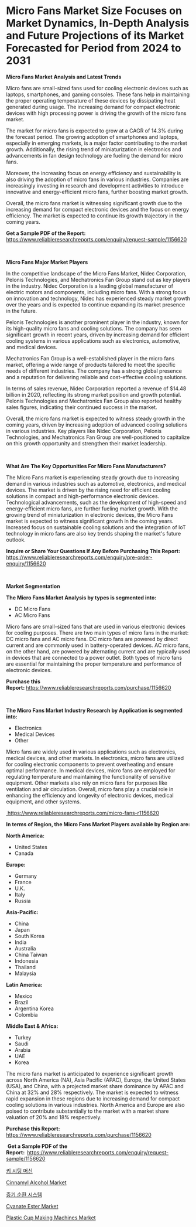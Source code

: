 <p><h1>Micro Fans Market Size Focuses on Market Dynamics, In-Depth Analysis and Future Projections of its Market Forecasted for Period from 2024 to 2031</h1></p><p><strong>Micro Fans Market Analysis and Latest Trends</strong></p>
<p><p>Micro fans are small-sized fans used for cooling electronic devices such as laptops, smartphones, and gaming consoles. These fans help in maintaining the proper operating temperature of these devices by dissipating heat generated during usage. The increasing demand for compact electronic devices with high processing power is driving the growth of the micro fans market.</p><p>The market for micro fans is expected to grow at a CAGR of 14.3% during the forecast period. The growing adoption of smartphones and laptops, especially in emerging markets, is a major factor contributing to the market growth. Additionally, the rising trend of miniaturization in electronics and advancements in fan design technology are fueling the demand for micro fans.</p><p>Moreover, the increasing focus on energy efficiency and sustainability is also driving the adoption of micro fans in various industries. Companies are increasingly investing in research and development activities to introduce innovative and energy-efficient micro fans, further boosting market growth.</p><p>Overall, the micro fans market is witnessing significant growth due to the increasing demand for compact electronic devices and the focus on energy efficiency. The market is expected to continue its growth trajectory in the coming years.</p></p>
<p><strong>Get a Sample PDF of the Report:&nbsp;</strong> <a href="https://www.reliableresearchreports.com/enquiry/request-sample/1156620">https://www.reliableresearchreports.com/enquiry/request-sample/1156620</a></p>
<p>&nbsp;</p>
<p><strong>Micro Fans Major Market Players</strong></p>
<p><p>In the competitive landscape of the Micro Fans Market, Nidec Corporation, Pelonis Technologies, and Mechatronics Fan Group stand out as key players in the industry. Nidec Corporation is a leading global manufacturer of electric motors and components, including micro fans. With a strong focus on innovation and technology, Nidec has experienced steady market growth over the years and is expected to continue expanding its market presence in the future.</p><p>Pelonis Technologies is another prominent player in the industry, known for its high-quality micro fans and cooling solutions. The company has seen significant growth in recent years, driven by increasing demand for efficient cooling systems in various applications such as electronics, automotive, and medical devices.</p><p>Mechatronics Fan Group is a well-established player in the micro fans market, offering a wide range of products tailored to meet the specific needs of different industries. The company has a strong global presence and a reputation for delivering reliable and cost-effective cooling solutions.</p><p>In terms of sales revenue, Nidec Corporation reported a revenue of $14.48 billion in 2020, reflecting its strong market position and growth potential. Pelonis Technologies and Mechatronics Fan Group also reported healthy sales figures, indicating their continued success in the market.</p><p>Overall, the micro fans market is expected to witness steady growth in the coming years, driven by increasing adoption of advanced cooling solutions in various industries. Key players like Nidec Corporation, Pelonis Technologies, and Mechatronics Fan Group are well-positioned to capitalize on this growth opportunity and strengthen their market leadership.</p></p>
<p>&nbsp;</p>
<p><strong>What Are The Key Opportunities For Micro Fans Manufacturers?</strong></p>
<p><p>The Micro Fans market is experiencing steady growth due to increasing demand in various industries such as automotive, electronics, and medical devices. The market is driven by the rising need for efficient cooling solutions in compact and high-performance electronic devices. Technological advancements, such as the development of high-speed and energy-efficient micro fans, are further fueling market growth. With the growing trend of miniaturization in electronic devices, the Micro Fans market is expected to witness significant growth in the coming years. Increased focus on sustainable cooling solutions and the integration of IoT technology in micro fans are also key trends shaping the market's future outlook.</p></p>
<p><strong>Inquire or Share Your Questions If Any Before Purchasing This Report:</strong> <a href="https://www.reliableresearchreports.com/enquiry/pre-order-enquiry/1156620">https://www.reliableresearchreports.com/enquiry/pre-order-enquiry/1156620</a></p>
<p>&nbsp;</p>
<p><strong>Market Segmentation</strong></p>
<p><strong>The Micro Fans Market Analysis by types is segmented into:</strong></p>
<p><ul><li>DC Micro Fans</li><li>AC Micro Fans</li></ul></p>
<p><p>Micro fans are small-sized fans that are used in various electronic devices for cooling purposes. There are two main types of micro fans in the market: DC micro fans and AC micro fans. DC micro fans are powered by direct current and are commonly used in battery-operated devices. AC micro fans, on the other hand, are powered by alternating current and are typically used in devices that are connected to a power outlet. Both types of micro fans are essential for maintaining the proper temperature and performance of electronic devices.</p></p>
<p><strong>Purchase this Report:&nbsp;</strong><a href="https://www.reliableresearchreports.com/purchase/1156620">https://www.reliableresearchreports.com/purchase/1156620</a></p>
<p>&nbsp;</p>
<p><strong>The Micro Fans Market Industry Research by Application is segmented into:</strong></p>
<p><ul><li>Electronics</li><li>Medical Devices</li><li>Other</li></ul></p>
<p><p>Micro fans are widely used in various applications such as electronics, medical devices, and other markets. In electronics, micro fans are utilized for cooling electronic components to prevent overheating and ensure optimal performance. In medical devices, micro fans are employed for regulating temperature and maintaining the functionality of sensitive equipment. Other markets also rely on micro fans for purposes like ventilation and air circulation. Overall, micro fans play a crucial role in enhancing the efficiency and longevity of electronic devices, medical equipment, and other systems.</p></p>
<p><a href="https://www.reliableresearchreports.com/micro-fans-r1156620">&nbsp;https://www.reliableresearchreports.com/micro-fans-r1156620</a></p>
<p><strong>In terms of Region, the Micro Fans Market Players available by Region are:</strong></p>
<p>
    <p> <strong> North America: </strong>
        <ul>
            <li>United States</li>
            <li>Canada</li>
        </ul>
        </p> 
    <p> <strong> Europe: </strong>
        <ul>
            <li>Germany</li>
            <li>France</li>
            <li>U.K.</li>
            <li>Italy</li>
            <li>Russia</li>
        </ul>
        </p> 
    <p> <strong> Asia-Pacific: </strong>
        <ul>
            <li>China</li>
            <li>Japan</li>
            <li>South Korea</li>
            <li>India</li>
            <li>Australia</li>
            <li>China Taiwan</li>
            <li>Indonesia</li>
            <li>Thailand</li>
            <li>Malaysia</li>
        </ul>
        </p> 
    <p> <strong> Latin America: </strong>
        <ul>
            <li>Mexico</li>
            <li>Brazil</li>
            <li>Argentina Korea</li>
            <li>Colombia</li>
        </ul>
        </p> 
    <p> <strong> Middle East & Africa: </strong>
        <ul>
            <li>Turkey</li>
            <li>Saudi</li>
            <li>Arabia</li>
            <li>UAE</li>
            <li>Korea</li>
        </ul>
    </p>
    </p>
<p><p>The micro fans market is anticipated to experience significant growth across North America (NA), Asia Pacific (APAC), Europe, the United States (USA), and China, with a projected market share dominance by APAC and China at 32% and 28% respectively. The market is expected to witness rapid expansion in these regions due to increasing demand for compact cooling solutions in various industries. North America and Europe are also poised to contribute substantially to the market with a market share valuation of 20% and 18% respectively.</p></p>
<p><strong>Purchase this Report: </strong><a href="https://www.reliableresearchreports.com/purchase/1156620">https://www.reliableresearchreports.com/purchase/1156620</a></p>
<p>&nbsp;<strong>Get a Sample PDF of the Report:&nbsp;&nbsp;</strong><a href="https://www.reliableresearchreports.com/enquiry/request-sample/1156620">https://www.reliableresearchreports.com/enquiry/request-sample/1156620</a></p>
<p><strong></strong></p>
<p><p><a href="https://github.com/vsr06p4p49/Market-Research-Report-List-1/blob/main/591340432348.md">키 시팅 머신</a></p><p><a href="https://issuu.com/reportprime-2/docs/cinnamyl-alcohol-market-size-2030.pptx">Cinnamyl Alcohol Market</a></p><p><a href="https://github.com/Penelolack456456/Market-Research-Report-List-1/blob/main/807541932349.md">증기 순환 시스템</a></p><p><a href="https://issuu.com/reportprime-2/docs/cyanate-ester-market-size-2030.pptx">Cyanate Ester Market</a></p><p><a href="https://github.com/NorbertYates/Market-Research-Report-List-4/blob/main/plastic-cup-making-machines-market.md">Plastic Cup Making Machines Market</a></p></p>